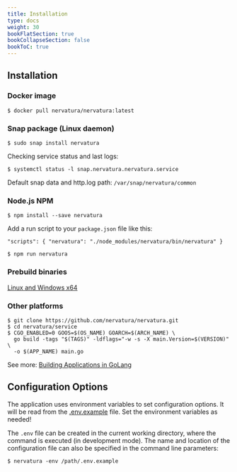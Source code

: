 ```yaml
---
title: Installation
type: docs
weight: 30
bookFlatSection: true
bookCollapseSection: false
bookToC: true
---
```

## Installation

### **Docker** image
```
$ docker pull nervatura/nervatura:latest
```

### **Snap** package (Linux daemon)

```
$ sudo snap install nervatura
```

Checking service status and last logs:

```
$ systemctl status -l snap.nervatura.nervatura.service
```

Default snap data and http.log path:  `/var/snap/nervatura/common`

### Node.js **NPM**
```
$ npm install --save nervatura
```
Add a run script to your `package.json` file like this:

`"scripts": {
  "nervatura": "./node_modules/nervatura/bin/nervatura"
}`
```
$ npm run nervatura
```

### Prebuild binaries

[Linux and Windows x64](https://github.com/nervatura/nervatura/releases)

### Other platforms
```
$ git clone https://github.com/nervatura/nervatura.git
$ cd nervatura/service
$ CGO_ENABLED=0 GOOS=$(OS_NAME) GOARCH=$(ARCH_NAME) \
  go build -tags "$(TAGS)" -ldflags="-w -s -X main.Version=$(VERSION)" \
  -o $(APP_NAME) main.go
```
See more: [Building Applications in GoLang](https://golangdocs.com/building-applications-in-golang)

## Configuration Options

The application uses environment variables to set configuration options. It will be read from the [.env.example](https://raw.githubusercontent.com/nervatura/nervatura/master/service/.env.example) file. Set the environment variables as needed!

The `.env` file can be created in the current working directory, where the command is executed (in development mode). The name and location of the configuration file can also be specified in the command line parameters:
```
$ nervatura -env /path/.env.example
```